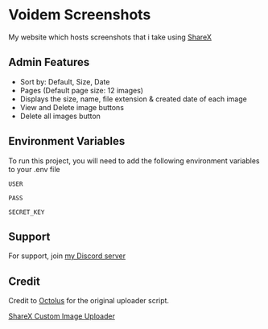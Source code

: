 
# Voidem Screenshots

My website which hosts screenshots that i take using [ShareX](https://getsharex.com/)

## Admin Features

- Sort by: Default, Size, Date
- Pages (Default page size: 12 images)
- Displays the size, name, file extension & created date of each image
- View and Delete image buttons
- Delete all images button


## Environment Variables

To run this project, you will need to add the following environment variables to your .env file

`USER`

`PASS`

`SECRET_KEY`


## Support

For support, join [my Discord server](https://support.voidem.com)


## Credit

Credit to [Octolus](https://nextgenupdate.com/forums/members/1666314-octolus.html) for the original uploader script.

[ShareX Custom Image Uploader](https://nextgenupdate.com/forums/computers/886853-how-make-your-own-custom-sharex-image-uploader-custom-domain-etc.html)


